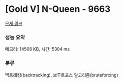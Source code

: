 # [Gold V] N-Queen - 9663 

[문제 링크](https://www.acmicpc.net/problem/9663) 

### 성능 요약

메모리: 14508 KB, 시간: 5304 ms

### 분류

백트래킹(backtracking), 브루트포스 알고리즘(bruteforcing)

